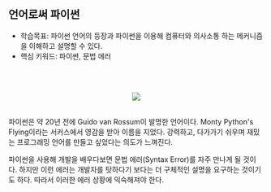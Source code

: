 ## 언어로써 파이썬

- 학습목표: 파이썬 언어의 등장과 파이썬을 이용해 컴퓨터와 의사소통 하는 메커니즘을 이해하고 설명할 수 있다.
- 핵심 키워드: 파이썬, 문법 에러

<br></br>

<div align="center">

<img src="https://s3.us-west-2.amazonaws.com/secure.notion-static.com/8e33368b-9398-411a-a68b-4eea521e3407/%E1%84%89%E1%85%B3%E1%84%8F%E1%85%B3%E1%84%85%E1%85%B5%E1%86%AB%E1%84%89%E1%85%A3%E1%86%BA_2022-07-17_%E1%84%8B%E1%85%A9%E1%84%92%E1%85%AE_10.06.32.png?X-Amz-Algorithm=AWS4-HMAC-SHA256&X-Amz-Content-Sha256=UNSIGNED-PAYLOAD&X-Amz-Credential=AKIAT73L2G45EIPT3X45%2F20220717%2Fus-west-2%2Fs3%2Faws4_request&X-Amz-Date=20220717T130641Z&X-Amz-Expires=86400&X-Amz-Signature=d1ff3687524b09c9743350cf24c1b5b7c0326ac164727ad893590c5e97ea1571&X-Amz-SignedHeaders=host&response-content-disposition=filename%20%3D%22%25E1%2584%2589%25E1%2585%25B3%25E1%2584%258F%25E1%2585%25B3%25E1%2584%2585%25E1%2585%25B5%25E1%2586%25AB%25E1%2584%2589%25E1%2585%25A3%25E1%2586%25BA%25202022-07-17%2520%25E1%2584%258B%25E1%2585%25A9%25E1%2584%2592%25E1%2585%25AE%252010.06.32.png%22&x-id=GetObject"/>

</div>

<br/>

파이썬은 약 20년 전에 Guido van Rossum이 발명한 언어이다. Monty Python's Flying이라는 서커스에서 영감을 받아 이름을 지었다.
강력하고, 다가가기 쉬우며 재밌는 프로그래밍 언어를 만들고 싶었다는 의도가 느껴진다.

파이썬을 사용해 개발을 배우다보면 문법 에러(Syntax Error)를 자주 만나게 될 것이다. 하지만 이런 에러는 개발자를 탓하다기 보다는 더 구체적인 설명을 요구하는 것이기도 하다.
따라서 이러한 에러 상황에 익숙해져야 한다.